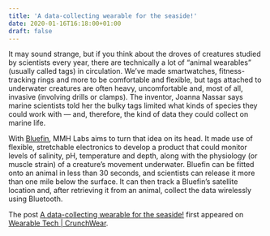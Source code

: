 ```yaml
---
title: 'A data-collecting wearable for the seaside!'
date: 2020-01-16T16:18:00+01:00
draft: false
---
```


It may sound strange, but if you think about the droves of creatures studied by scientists every year, there are technically a lot of “animal wearables” (usually called tags) in circulation. We’ve made smartwatches, fitness-tracking rings and more to be comfortable and flexible, but tags attached to underwater creatures are often heavy, uncomfortable and, most of all, invasive (involving drills or clamps). The inventor, Joanna Nassar says marine scientists told her the bulky tags limited what kinds of species they could work with — and, therefore, the kind of data they could collect on marine life.

With [Bluefin](https://www.ces.tech/Articles/2019/Bluefin.aspx), MMH Labs aims to turn that idea on its head. It made use of flexible, stretchable electronics to develop a product that could monitor levels of salinity, pH, temperature and depth, along with the physiology (or muscle strain) of a creature’s movement underwater. Bluefin can be fitted onto an animal in less than 30 seconds, and scientists can release it more than one mile below the surface. It can then track a Bluefin’s satellite location and, after retrieving it from an animal, collect the data wirelessly using Bluetooth.

The post [A data-collecting wearable for the seaside!](https://crunchwear.com/a-data-collecting-wearable-for-the-seaside/) first appeared on [Wearable Tech | CrunchWear](https://crunchwear.com).